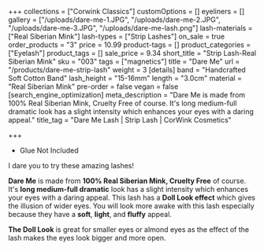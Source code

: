 +++
collections = ["Corwink Classics"]
customOptions = []
eyeliners = []
gallery = ["/uploads/dare-me-1.JPG", "/uploads/dare-me-2.JPG", "/uploads/dare-me-3.JPG", "/uploads/dare-me-lash.png"]
lash-materials = ["Real Siberian Mink"]
lash-types = ["Strip Lashes"]
on_sale = true
order_products = "3"
price = 10.99
product-tags = []
product_categories = ["Eyelash"]
product_tags = []
sale_price = 9.34
short_title = "Strip Lash-Real Siberian Mink"
sku = "003"
tags = ["magnetics"]
title = "Dare Me"
url = "/products/dare-me-strip-lash"
weight = 3
[details]
band = "Handcrafted Soft Cotton Band"
lash_height = "15-16mm"
length = "3.0cm"
material = "Real Siberian Mink"
pre-order = false
vegan = false
[search_engine_optimization]
meta_description = "Dare Me is made from 100% Real Siberian Mink, Cruelty Free of course. It's long medium-full dramatic look has a slight intensity which enhances your eyes with a daring appeal."
title_tag = "Dare Me Lash | Strip Lash | CorWink Cosmetics"

+++
* Glue Not Included

I dare you to try these amazing lashes!

**Dare Me** is made from **100% Real Siberian Mink, Cruelty Free** of course. It's **long medium-full dramatic** look has a slight intensity which enhances your eyes with a daring appeal. This lash has a **Doll Look effect** which gives the illusion of wider eyes. You will look more awake with this lash especially because they have a **soft**, **light**, and **fluffy** appeal.

**The Doll Look** is great for smaller eyes or almond eyes as the effect of the lash makes the eyes look bigger and more open.